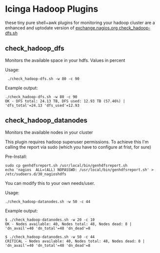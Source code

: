 # Icinga Hadoop Plugins

these tiny pure shell+awk plugins for monitoring your hadoop cluster
are a enhanced and uptodate version of
[exchange.nagios.org check_hadoop-dfs.sh](http://exchange.nagios.org/directory/Plugins/Others/check_hadoop-2Ddfs-2Esh/details)

## check_hadoop_dfs

Monitors the available space in your hdfs. Values in percent

Usage:

     ./check_hadoop-dfs.sh -w 80 -c 90

Example output:

    ./check_hadoop-dfs.sh -w 80 -c 90
    OK - DFS total: 24.13 TB, DFS used: 12.93 TB (57.46%) | 'dfs_total'=24.13 'dfs_used'=12.93


## check_hadoop_datanodes

Monitors the available nodes in your cluster

This plugin requires hadoop superuser permissions. To achieve this I'm
calling the report via sudo (which you have to configure at frist, for sure)

Pre-Install:

    sudo cp genhdfsreport.sh /usr/local/bin/genhdfsreport.sh
    echo 'nagios  ALL=(ALL) NOPASSWD: /usr/local/bin/genhdfsreport.sh' > /etc/sudoers.d/30_nagioshdfs

You can modify this to your own needs/user. 

Usage: 

    ./check_hadoop-datanodes.sh -w 50 -c 44

Example output:

    $ ./check_hadoop-datanodes.sh -w 20 -c 10
    OK - Nodes available: 40, Nodes total: 48, Nodes dead: 8 | 'dn_avail'=40 'dn_total'=48 'dn_dead'=8

    $ ./check_hadoop-datanodes.sh -w 50 -c 44
    CRITICAL - Nodes available: 40, Nodes total: 48, Nodes dead: 8 | 'dn_avail'=40 'dn_total'=48 'dn_dead'=8
